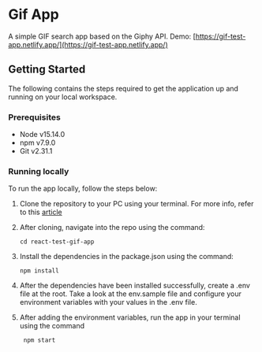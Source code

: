 # Gif App

A simple GIF search app based on the Giphy API. Demo: [https://gif-test-app.netlify.app/](https://gif-test-app.netlify.app/)

## Getting Started

The following contains the steps required to get the application up and running on your local workspace.

### Prerequisites

- Node v15.14.0
- npm v7.9.0
- Git v2.31.1

### Running locally

To run the app locally, follow the steps below:

1. Clone the repository to your PC using your terminal. For more info, refer to this [article](https://docs.github.com/en/github/creating-cloning-and-archiving-repositories/cloning-a-repository-from-github/cloning-a-repository)

2. After cloning, navigate into the repo using the command:

   ```
   cd react-test-gif-app
   ```

3. Install the dependencies in the package.json using the command:

   ```
   npm install
   ```

4. After the dependencies have been installed successfully, create a .env file at the root. Take a look at the env.sample file and configure your environment variables with your values in the .env file.

5. After adding the environment variables, run the app in your terminal using the command
   ```
    npm start
   ```
